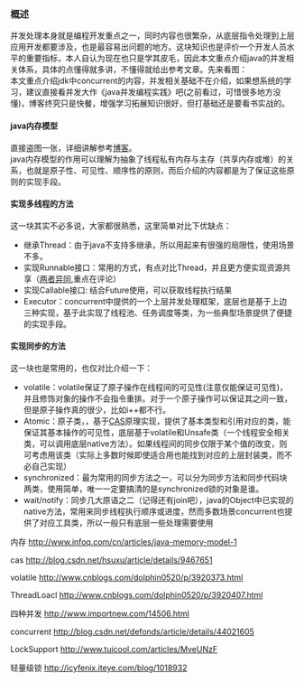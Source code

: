 ### 概述 ###
并发处理本身就是编程开发重点之一，同时内容也很繁杂，从底层指令处理到上层应用开发都要涉及，也是最容易出问题的地方。这块知识也是评价一个开发人员水平的重要指标，本人自认为现在也只是学其皮毛，因此本文重点介绍java的并发相关体系，具体的点懂得就多讲，不懂得就给出参考文章。先来看图：
![]()  
本文重点介绍jdk中concurrent的内容，并发相关基础不在介绍，如果想系统的学习，建议直接看并发大作《java并发编程实践》吧(之前看过，可惜很多地方没懂)，博客终究只是快餐，增强学习拓展知识很好，但打基础还是要看书实战的。

#### java内存模型 ####  
直接盗图一张，详细讲解参考[博客](http://www.infoq.com/cn/articles/java-memory-model-1)。
![]()  
java内存模型的作用可以理解为抽象了线程私有内存与主存（共享内存或堆）的关系，也就是原子性、可见性、顺序性的原则，而后介绍的内容都是为了保证这些原则的实现手段。  

#### 实现多线程的方法 ####  
这一块其实不必多说，大家都很熟悉，这里简单对比下优缺点：  
* 继承Thread：由于java不支持多继承，所以用起来有很强的局限性，使用场景不多。
* 实现Runnable接口：常用的方式，有点对比Thread，并且更方便实现资源共享（[两者异同](http://mars914.iteye.com/blog/1508429),重点在评论）
* 实现Callable接口: 结合Future使用，可以获取线程执行结果
* Executor：concurrent中提供的一个上层并发处理框架，底层也是基于上边三种实现，基于此实现了线程池、任务调度等类，为一些典型场景提供了便捷的实现手段。

#### 实现同步的方法 ####  
这一块也是常用的，也仅对比介绍一下：  
* volatile：volatile保证了原子操作在线程间的可见性(注意仅能保证可见性)，并且修饰对象的操作不会指令重排。对于一个原子操作可以保证其之间一致，但是原子操作真的很少，比如i++都不行。
* Atomic：原子类，，基于[CAS](http://blog.csdn.net/hsuxu/article/details/9467651)原理实现，提供了基本类型和引用对应的类，能保证其基本操作的可见性，底层基于volatile和Unsafe类（一个线程安全相关类，可以调用底层native方法）。如果线程间的同步仅限于某个值的改变，则可考虑用该类（实际上多数时候即使适合用也能找到对应的上层封装类，而不必自己实现）
* synchronized：最为常用的同步方法之一，可以分为同步方法和同步代码块两类，使用简单，唯一一定要搞清的是synchronized锁的对象是谁。
* wait/notify：同步几大原语之二（记得还有join吧），java的Object中已实现的native方法，常用来同步线程执行顺序或进度，然而多数场景concurrent也提供了对应工具类，所以一般只有底层一些处理需要使用




内存
http://www.infoq.com/cn/articles/java-memory-model-1

cas
http://blog.csdn.net/hsuxu/article/details/9467651

volatile
http://www.cnblogs.com/dolphin0520/p/3920373.html

ThreadLoacl
http://www.cnblogs.com/dolphin0520/p/3920407.html

四种并发
http://www.importnew.com/14506.html

concurrent
http://blog.csdn.net/defonds/article/details/44021605

LockSupport
http://www.tuicool.com/articles/MveUNzF

轻量级锁
http://icyfenix.iteye.com/blog/1018932